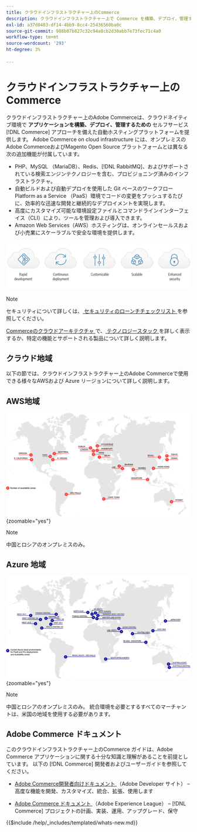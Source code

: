 ```yaml
---
title: クラウドインフラストラクチャー上のCommerce
description: クラウドインフラストラクチャー上で Commerce を構築、デプロイ、管理する方法を学びます。
exl-id: a37d0403-df14-4bb9-8cc4-25436560ba0c
source-git-commit: 988b07b827c32c94a8cb2d30abb7e73fec71c4a0
workflow-type: tm+mt
source-wordcount: '293'
ht-degree: 3%

---
```



# クラウドインフラストラクチャー上のCommerce

クラウドインフラストラクチャー上のAdobe Commerceは、クラウドネイティブ環境で **アプリケーションを構築、デプロイ、管理するための** セルフサービス [!DNL Commerce] アプローチを備えた自動ホスティングプラットフォームを提供します。 Adobe Commerce on cloud infrastructure には、オンプレミスのAdobe CommerceおよびMagento Open Source プラットフォームとは異なる次の追加機能が付属しています。

- PHP、MySQL （MariaDB）、Redis、[!DNL RabbitMQ]、およびサポートされている検索エンジンテクノロジーを含む、プロビジョニング済みのインフラストラクチャ。
- 自動ビルドおよび自動デプロイを使用した Git ベースのワークフロー Platform as a Service （PaaS）環境でコードの変更をプッシュするたびに、効率的な迅速な開発と継続的なデプロイメントを実現します。
- 高度にカスタマイズ可能な環境設定ファイルとコマンドラインインターフェイス（CLI）により、ツールを管理および導入できます。
- Amazon Web Services（AWS）ホスティングは、オンラインセールスおよび小売業にスケーラブルで安全な環境を提供します。

![ クラウドのメリット ](../assets/CloudBenefits.svg)

>[!NOTE]
>
>セキュリティについて詳しくは、[ セキュリティのローンチチェックリスト ](https://experienceleague.adobe.com/en/docs/commerce-on-cloud/user-guide/launch/checklist#security-configuration) を参照してください。

[Commerceのクラウドアーキテクチャ ](architecture/tech-stack.md) で、[ テクノロジースタック ](architecture/cloud-architecture.md) を詳しく表示するか、特定の機能とサポートされる製品について詳しく説明します。

<div id="recs-overview-body-1"></div>
<div id="recs-overview-body-2"></div>
<div id="recs-overview-body-3"></div>
<div id="recs-overview-body-4"></div>
<div id="recs-overview-body-5"></div>
<div id="recs-overview-body-6"></div>

## クラウド地域

以下の節では、クラウドインフラストラクチャー上のAdobe Commerceで使用できる様々なAWSおよび Azure リージョンについて詳しく説明します。

## AWS地域

![AWS地域を示す図 ](../assets/aws-regions.svg){zoomable="yes"}

>[!NOTE]
>
> 中国とロシアのオンプレミスのみ。

## Azure 地域

![Azure の地域を示す図 ](../assets/azure-regions.svg){zoomable="yes"}

>[!NOTE]
>
> 中国とロシアのオンプレミスのみ。 統合環境を必要とするすべてのマーチャントは、米国の地域を使用する必要があります。

## Adobe Commerce ドキュメント

このクラウドインフラストラクチャー上のCommerce ガイドは、Adobe Commerce アプリケーションに関する十分な知識と理解があることを前提としています。 以下の [!DNL Commerce] 開発者およびユーザーガイドを参照してください。

- [Adobe Commerce開発者向けドキュメント ](https://developer.adobe.com/commerce/docs/) （Adobe Developer サイト） – 高度な機能を開発、カスタマイズ、統合、拡張、使用します

- [Adobe Commerce ドキュメント ](https://experienceleague.adobe.com/docs/commerce.html) （Adobe Experience League） – [!DNL Commerce] プロジェクトの計画、実装、運用、アップグレード、保守

{{$include /help/_includes/templated/whats-new.md}}

<!-- Last updated from includes: 2025-09-19 20:32:03 -->
